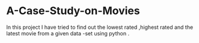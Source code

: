 # A-Case-Study-on-Movies
In this project I have tried to find out the lowest rated ,highest rated and the latest movie from a given data -set using python .
